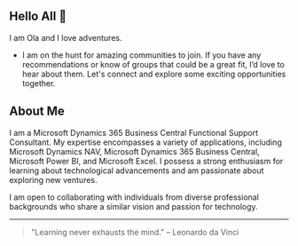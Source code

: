 ## Hello All 👋
I am Ola and I love adventures.
- I am on the hunt for amazing communities to join. If you have any recommendations or know of groups that could be a great fit, I’d love to hear about them. Let's connect and explore some exciting opportunities together.
<!-- I am currently learning how to use Jet Reports-->
<!--
**JMKNAV/JMKNAV** is a ✨ _special_ ✨ repository because its `README.md` (this file) appears on your GitHub profile.

Here are some ideas to get you started:

- 🔭 I’m currently working on ...
- 🌱 I’m currently learning ...
- 👯 I’m looking to collaborate on ...
- 🤔 I’m looking for help with ...
- 💬 Ask me about ...
- 📫 How to reach me: ...
- 😄 Pronouns: ...
- ⚡ Fun fact: ...
-->
## About Me

I am a Microsoft Dynamics 365 Business Central Functional Support Consultant. My expertise encompasses a variety of applications, including Microsoft Dynamics NAV, Microsoft Dynamics 365 Business Central, Microsoft Power BI, and Microsoft Excel. I possess a strong enthusiasm for learning about technological advancements and am passionate about exploring new ventures.

I am open to collaborating with individuals from diverse professional backgrounds who share a similar vision and passion for technology.

<!--## 🌐 Connect with Me
*Linkedin links *
-->
---
> "Learning never exhausts the mind." – Leonardo da Vinci
